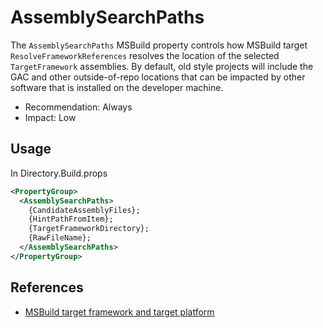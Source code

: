 # AssemblySearchPaths

The `AssemblySearchPaths` MSBuild property controls how MSBuild target `ResolveFrameworkReferences` resolves the location of the selected `TargetFramework` assemblies. By default, old style projects will include the GAC and other outside-of-repo locations that can be impacted by other software that is installed on the developer machine.

- Recommendation: Always
- Impact: Low

## Usage

In Directory.Build.props

```xml
<PropertyGroup>
  <AssemblySearchPaths>
    {CandidateAssemblyFiles};
    {HintPathFromItem};
    {TargetFrameworkDirectory};
    {RawFileName};
  </AssemblySearchPaths>
</PropertyGroup>
```

## References 

- [MSBuild target framework and target platform](https://docs.microsoft.com/en-us/visualstudio/msbuild/msbuild-target-framework-and-target-platform?view=vs-2019)

